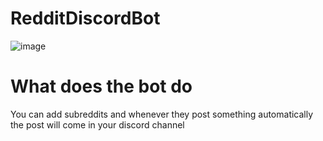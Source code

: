 # RedditDiscordBot
![image](https://user-images.githubusercontent.com/94818620/147200795-2643dac4-d4ce-4326-b3c7-5ba9e801ef23.png)
# What does the bot do
You can add subreddits and whenever they post something automatically the post will come in your discord channel

